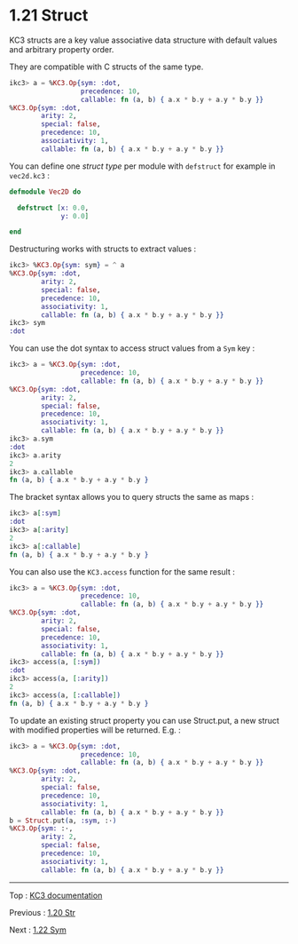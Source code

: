 # 1.21 Struct

KC3 structs are a key value associative data structure with default
values and arbitrary property order.

They are compatible with C structs of the same type.

```elixir
ikc3> a = %KC3.Op{sym: :dot,
                  precedence: 10,
                  callable: fn (a, b) { a.x * b.y + a.y * b.y }}
%KC3.Op{sym: :dot,
        arity: 2,
        special: false,
        precedence: 10,
        associativity: 1,
        callable: fn (a, b) { a.x * b.y + a.y * b.y }}
```

You can define one _struct type_ per module with `defstruct` for
example in `vec2d.kc3` :

```elixir
defmodule Vec2D do

  defstruct [x: 0.0,
             y: 0.0]

end
```

Destructuring works with structs to extract values :

```elixir
ikc3> %KC3.Op{sym: sym} = ^ a
%KC3.Op{sym: :dot,
        arity: 2,
        special: false,
        precedence: 10,
        associativity: 1,
        callable: fn (a, b) { a.x * b.y + a.y * b.y }}
ikc3> sym
:dot
```


You can use the dot syntax to access struct values from a `Sym` key :

```elixir
ikc3> a = %KC3.Op{sym: :dot,
                  precedence: 10,
                  callable: fn (a, b) { a.x * b.y + a.y * b.y }}
%KC3.Op{sym: :dot,
        arity: 2,
        special: false,
        precedence: 10,
        associativity: 1,
        callable: fn (a, b) { a.x * b.y + a.y * b.y }}
ikc3> a.sym
:dot
ikc3> a.arity
2
ikc3> a.callable
fn (a, b) { a.x * b.y + a.y * b.y }
```

The bracket syntax allows you to query structs the same as maps :

```elixir
ikc3> a[:sym]
:dot
ikc3> a[:arity]
2
ikc3> a[:callable]
fn (a, b) { a.x * b.y + a.y * b.y }
```

You can also use the `KC3.access` function for the same result :

```elixir
ikc3> a = %KC3.Op{sym: :dot,
                  precedence: 10,
                  callable: fn (a, b) { a.x * b.y + a.y * b.y }}
%KC3.Op{sym: :dot,
        arity: 2,
        special: false,
        precedence: 10,
        associativity: 1,
        callable: fn (a, b) { a.x * b.y + a.y * b.y }}
ikc3> access(a, [:sym])
:dot
ikc3> access(a, [:arity])
2
ikc3> access(a, [:callable])
fn (a, b) { a.x * b.y + a.y * b.y }
```

To update an existing struct property you can use Struct.put, a new
struct with modified properties will be returned. E.g. :

```elixir
ikc3> a = %KC3.Op{sym: :dot,
                  precedence: 10,
                  callable: fn (a, b) { a.x * b.y + a.y * b.y }}
%KC3.Op{sym: :dot,
        arity: 2,
        special: false,
        precedence: 10,
        associativity: 1,
        callable: fn (a, b) { a.x * b.y + a.y * b.y }}
b = Struct.put(a, :sym, :·)
%KC3.Op{sym: :·,
        arity: 2,
        special: false,
        precedence: 10,
        associativity: 1,
        callable: fn (a, b) { a.x * b.y + a.y * b.y }}
```

---

Top : [KC3 documentation](/doc/)

Previous : [1.20 Str](1.20_Str)

Next : [1.22 Sym](1.22_Sym)
